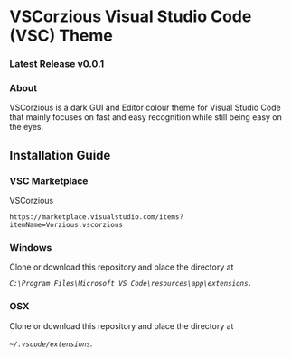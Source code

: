 # VSCorzious Visual Studio Code (VSC) Theme
### Latest Release v0.0.1

### About
VSCorzious is a dark GUI and Editor colour theme for Visual Studio Code that mainly focuses on fast and easy recognition while still being easy on the eyes. 

## Installation Guide
### VSC Marketplace
VSCorzious

`https://marketplace.visualstudio.com/items?itemName=Vorzious.vscorzious`

### Windows
Clone or download this repository and place the directory at

*`C:\Program Files\Microsoft VS Code\resources\app\extensions.`*

### OSX
Clone or download this repository and place the directory at

*`~/.vscode/extensions`.*